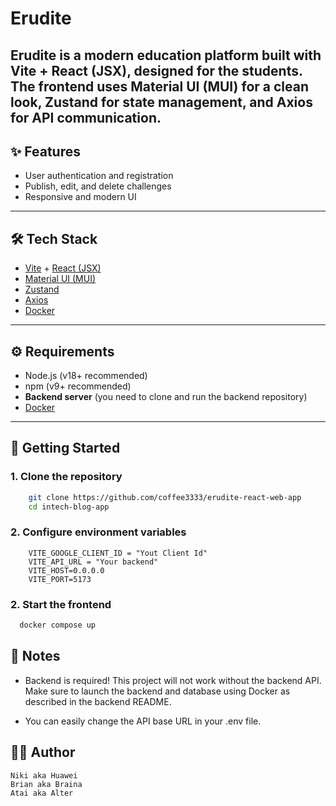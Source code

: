 # Erudite

**Erudite** is a modern education platform built with Vite + React (JSX), designed for the students.  
The frontend uses Material UI (MUI) for a clean look, Zustand for state management, and Axios for API communication.
---

## ✨ Features

- User authentication and registration
- Publish, edit, and delete challenges
- Responsive and modern UI

---

## 🛠️ Tech Stack

- [Vite](https://vitejs.dev/) + [React (JSX)](https://react.dev/)
- [Material UI (MUI)](https://mui.com/)
- [Zustand](https://zustand-demo.pmnd.rs/)
- [Axios](https://axios-http.com/)
- [Docker](https://www.docker.com/)

---

## ⚙️ Requirements

- Node.js (v18+ recommended)
- npm (v9+ recommended)
- **Backend server** (you need to clone and run the backend repository)
- [Docker](https://www.docker.com/)

---

## 🚀 Getting Started

### 1. Clone the repository

```bash
    git clone https://github.com/coffee3333/erudite-react-web-app
    cd intech-blog-app
```

### 2. Configure environment variables

```
    VITE_GOOGLE_CLIENT_ID = "Yout Client Id"
    VITE_API_URL = "Your backend"
    VITE_HOST=0.0.0.0
    VITE_PORT=5173
```

### 2. Start the frontend

```bash
  docker compose up
```


## 📣 Notes

- Backend is required! This project will not work without the backend API.
    Make sure to launch the backend and database using Docker as described in the backend README.
    
- You can easily change the API base URL in your .env file.

## 🧑‍💻 Author
    Niki aka Huawei
    Brian aka Braina
    Atai aka Alter

